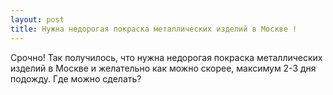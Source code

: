 ```yaml
---
layout: post 
title: Нужна недорогая покраска металлических изделий в Москве ! 
--- 
```

Срочно! Так получилось, что нужна недорогая покраска металлических изделий в Москве и желательно как можно скорее, максимум 2-3 дня подожду. Где можно сделать?
